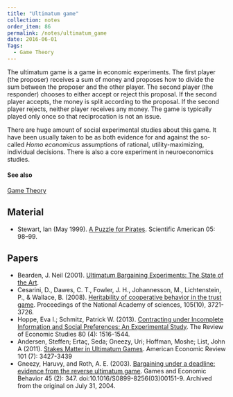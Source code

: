 ```yaml
---
title: "Ultimatum game"
collection: notes
order_item: 86
permalink: /notes/ultimatum_game
date: 2016-06-01
Tags:
  - Game Theory
---
```


The ultimatum game is a game in economic experiments. The first player (the proposer) receives a sum of money and proposes how to divide the sum between the proposer and the other player. The second player (the responder) chooses to either accept or reject this proposal. If the second player accepts, the money is split according to the proposal. If the second player rejects, neither player receives any money. The game is typically played only once so that reciprocation is not an issue.

There are huge amount of social experimental studies about this game. It have been usually taken to be as both evidence for and against the so-called *Homo economicus* assumptions of rational, utility-maximizing, individual decisions.
There is also a core experiment in neuroeconomics studies.


#### See also
[Game Theory](/notes/game_theory)


## Material
* Stewart, Ian (May 1999). [A Puzzle for Pirates](). Scientific American 05: 98–99.


## Papers
* Bearden, J. Neil (2001). [Ultimatum Bargaining Experiments: The State of the Art](http://papers.ssrn.com/sol3/papers.cfm?abstract_id=626183).
* Cesarini, D., Dawes, C. T., Fowler, J. H., Johannesson, M., Lichtenstein, P., & Wallace, B. (2008). [Heritability of cooperative behavior in the trust game](http://www.pnas.org/content/105/10/3721.full.pdf). Proceedings of the National Academy of sciences, 105(10), 3721-3726.
* Hoppe, Eva I.; Schmitz, Patrick W. (2013). [Contracting under Incomplete Information and Social Preferences: An Experimental Study](http://restud.oxfordjournals.org/content/80/4/1516). The Review of Economic Studies 80 (4): 1516-1544.
* Andersen, Steffen; Ertaç, Seda; Gneezy, Uri; Hoffman, Moshe; List, John A (2011). [Stakes Matter in Ultimatum Games](pubs.aeaweb.org/doi/abs/10.1257/aer.101.7.3427). American Economic Review 101 (7): 3427-3439
* Gneezy, Haruvy, and Roth, A. E. (2003). [Bargaining under a deadline: evidence from the reverse ultimatum game](https://web.archive.org/20040731061444/http://gsbwww.uchicago.edu:80/fac/uri.gneezy/vita/deadline.pdf). Games and Economic Behavior 45 (2): 347. doi:10.1016/S0899-8256(03)00151-9. Archived from the original on July 31, 2004.




